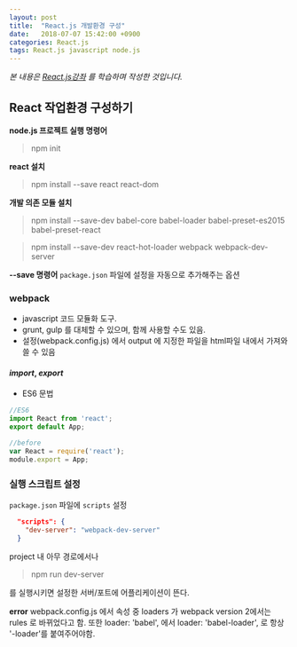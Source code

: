 ```yaml
---
layout: post
title:  "React.js 개발환경 구성"
date:   2018-07-07 15:42:00 +0900
categories: React.js
tags: React.js javascript node.js
---
```


*본 내용은 [React.js강좌](https://www.youtube.com/watch?v=x3rhCJWGFc4&index=8&list=PL9FpF_z-xR_GMujql3S_XGV2SpdfDBkeC) 를 학습하며 작성한 것입니다.*


## React 작업환경 구성하기

**node.js 프로젝트 실행 명령어**
> npm init

**react 설치**
>npm install --save react react-dom

**개발 의존 모듈 설치**
>npm install --save-dev babel-core babel-loader babel-preset-es2015 babel-preset-react

>npm install --save-dev react-hot-loader webpack webpack-dev-server

**--save 명령어**
```package.json``` 파일에 설정을 자동으로 추가해주는 옵션



### **webpack**
- javascript 코드 모듈화 도구.
- grunt, gulp 를 대체할 수 있으며, 함께 사용할 수도 있음.
- 설정(webpack.config.js) 에서 output 에 지정한 파일을 html파일 내에서 가져와 쓸 수 있음

#### *import*, *export*
- ES6 문법

```javascript
//ES6
import React from 'react';
export default App;

//before
var React = require('react');
module.export = App;
```


### **실행 스크립트 설정**

```package.json``` 파일에 ```scripts``` 설정

```json
  "scripts": {
    "dev-server": "webpack-dev-server"
  }
```

project 내 아무 경로에서나
>npm run dev-server

를 실행시키면 설정한 서버/포트에 어플리케이션이 뜬다.


**error**
webpack.config.js 에서 속성 중 loaders 가 webpack version 2에서는 rules 로 바뀌었다고 함.
또한 loader: 'babel', 에서 loader: 'babel-loader', 로 항상 '-loader'를 붙여주어야함.


